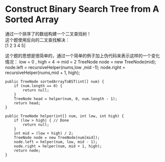 # Construct Binary Search Tree from A Sorted Array

通过一个排序了的数组构建一个二叉查找树！<br>
这个题使用反向的二叉查找解决：<br>
[1 2 3 4 5]

这个题的思想是很简单的，通过一个简单的例子加上伪代码来表示这样的一个变化情况：
low = 0 , high = 4 -> mid = 2 
TreeNode node = new TreeNode(mid);
node.left = recursiveHelper(nums,low ,mid -1);
node.right = recursiveHelper(nums,mid + 1, high);


```
public TreeNode sortedArrayToBST(int[] num) {
    if (num.length == 0) {
        return null;
    }
    TreeNode head = helper(num, 0, num.length - 1);
    return head;
}

public TreeNode helper(int[] num, int low, int high) {
    if (low > high) { // Done
        return null;
    }
    int mid = (low + high) / 2;
    TreeNode node = new TreeNode(num[mid]);
    node.left = helper(num, low, mid - 1);
    node.right = helper(num, mid + 1, high);
    return node;
}
```